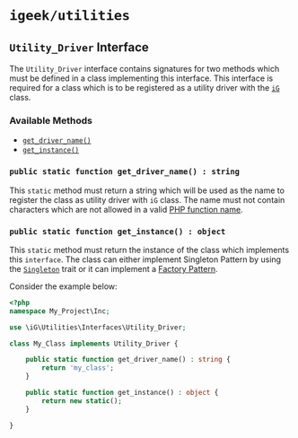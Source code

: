 # `igeek/utilities`

## `Utility_Driver` Interface

The `Utility_Driver` interface contains signatures for two methods which must be defined in a class implementing this interface. This interface is required for a class which is to be registered as a utility driver with the [`iG`](../ig) class.

### Available Methods
- [`get_driver_name()`](#public-static-function-get_driver_name--string)
- [`get_instance()`](#public-static-function-get_instance--object)


### `public static function get_driver_name() : string`

This `static` method must return a string which will be used as the name to register the class as utility driver with `iG` class. The name must not contain characters which are not allowed in a valid [PHP function name](https://www.php.net/manual/en/functions.user-defined.php).

### `public static function get_instance() : object`

This `static` method must return the instance of the class which implements this `interface`. The class can either implement Singleton Pattern by using the [`Singleton`](../traits/singleton.md) trait or it can implement a [Factory Pattern](https://en.wikipedia.org/wiki/Factory_method_pattern).

Consider the example below:

```php
<?php
namespace My_Project\Inc;

use \iG\Utilities\Interfaces\Utility_Driver;

class My_Class implements Utility_Driver {

    public static function get_driver_name() : string {
        return 'my_class';
    }

    public static function get_instance() : object {
        return new static();
    }

}
```

